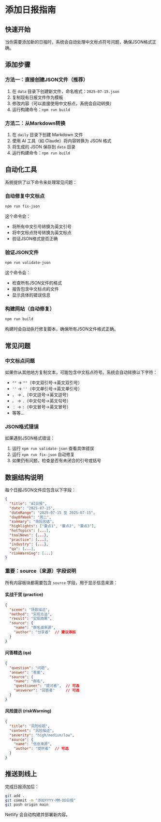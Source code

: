 # 添加日报指南

## 快速开始

当你需要添加新的日报时，系统会自动处理中文标点符号问题，确保JSON格式正确。

## 添加步骤

### 方法一：直接创建JSON文件（推荐）

1. 在 `data` 目录下创建新文件，命名格式：`2025-07-15.json`
2. 复制现有日报文件作为模板
3. 修改内容（可以直接使用中文标点，系统会自动转换）
4. 运行构建命令：`npm run build`

### 方法二：从Markdown转换

1. 在 `daily` 目录下创建 Markdown 文件
2. 使用 AI 工具（如 Claude）将内容转换为 JSON 格式
3. 将生成的 JSON 保存到 `data` 目录
4. 运行构建命令：`npm run build`

## 自动化工具

系统提供了以下命令来处理常见问题：

### 自动修复中文标点
```bash
npm run fix-json
```
这个命令会：
- 将所有中文引号转换为英文引号
- 将中文标点符号转换为英文标点
- 验证JSON格式是否正确

### 验证JSON文件
```bash
npm run validate-json
```
这个命令会：
- 检查所有JSON文件的格式
- 报告包含中文标点的文件
- 显示具体的错误信息

### 构建网站（自动修复）
```bash
npm run build
```
构建时会自动执行修复脚本，确保所有JSON文件格式正确。

## 常见问题

### 中文标点问题
如果你从其他地方复制文本，可能包含中文标点符号。系统会自动转换以下字符：
- `""` → `""`（中文双引号→英文双引号）
- `''` → `''`（中文单引号→英文单引号）
- `，` → `,`（中文逗号→英文逗号）
- `。` → `.`（中文句号→英文句号）
- `：` → `:`（中文冒号→英文冒号）
- 等等...

### JSON格式错误
如果遇到JSON格式错误：
1. 运行 `npm run validate-json` 查看具体错误
2. 运行 `npm run fix-json` 自动修复
3. 如果仍有问题，检查是否有未闭合的引号或括号

## 数据结构说明

每个日报JSON文件应包含以下字段：

```json
{
  "title": "AI日报",
  "date": "2025-07-15",
  "dateRange": "2025-07-15 至 2025-07-15",
  "dayOfWeek": "周二",
  "summary": "简短总结",
  "highlights": ["要点1", "要点2", "要点3"],
  "hotTopics": [...],
  "toolNews": {...},
  "practice": [...],
  "industry": {...},
  "qa": [...],
  "riskWarning": [...]
}
```

### 重要：source（来源）字段说明

所有内容板块都需要包含 `source` 字段，用于显示信息来源：

#### 实战干货 (practice)
```json
{
  "scene": "场景描述",
  "method": "实现方法",
  "result": "实现效果",
  "source": {
    "name": "群名或来源",
    "author": "分享者"  // 建议添加
  }
}
```

#### 问答精选 (qa)
```json
{
  "question": "问题",
  "answer": "答案",
  "source": {
    "name": "群名",
    "questioner": "提问者",  // 可选
    "answerer": "回答者"     // 可选
  }
}
```

#### 风险提示 (riskWarning)
```json
{
  "title": "风险标题",
  "content": "风险描述",
  "severity": "high/medium/low",
  "source": {
    "name": "信息来源",
    "author": "提供者"  // 可选
  }
}
```

## 推送到线上

完成日报添加后：
```bash
git add .
git commit -m "添加YYYY-MM-DD日报"
git push origin main
```

Netlify 会自动构建并部署新内容。